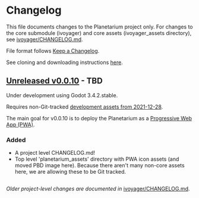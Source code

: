 # Changelog

This file documents changes to the Planetarium project only. For changes to the core submodule (ivoyager) and core assets (ivoyager_assets directory), see [ivoyager/CHANGELOG.md](https://github.com/ivoyager/ivoyager/blob/master/CHANGELOG.md).

File format follows [Keep a Changelog](https://keepachangelog.com/en/1.0.0/).

See cloning and downloading instructions [here](https://www.ivoyager.dev/download/).

## [Unreleased v0.0.10] - TBD

Under development using Godot 3.4.2.stable.

Requires non-Git-tracked [development assets from 2021-12-28](https://github.com/ivoyager/non_release_assets/releases/tag/2021-12-28).

The main goal for v0.0.10 is to deploy the Planetarium as a [Progressive Web App (PWA)](https://godotengine.org/article/godot-web-progress-report-8). 

### Added
* A project level CHANGELOG.md!
* Top level 'planetarium_assets' directory with PWA icon assets (and moved PBD image here). Because there aren't many non-core assets here, we are allowing these to be Git tracked.

##
*Older project-level changes are documented in* [ivoyager/CHANGELOG.md](https://github.com/ivoyager/ivoyager/blob/master/CHANGELOG.md).

[Unreleased v0.0.10]: https://github.com/ivoyager/planetarium/compare/v0.0.9-alpha...HEAD
